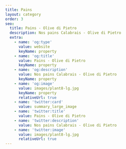 ```yaml
---
title: Pains
layout: category
order: 3
seo:
  title: Pains - Olive di Pietro
  description: Nos pains Calabrais - Olive di Pietro
  extra:
    - name: 'og:type'
      value: website
      keyName: property
    - name: 'og:title'
      value: Pains - Olive di Pietro
      keyName: property
    - name: 'og:description'
      value: Nos pains Calabrais - Olive di Pietro
      keyName: property
    - name: 'og:image'
      value: images/plant8-lg.jpg
      keyName: property
      relativeUrl: true
    - name: 'twitter:card'
      value: summary_large_image
    - name: 'twitter:title'
      value: Pains - Olive di Pietro
    - name: 'twitter:description'
      value: Nos pains Calabrais - Olive di Pietro
    - name: 'twitter:image'
      value: images/plant8-lg.jpg
      relativeUrl: true
---
```

